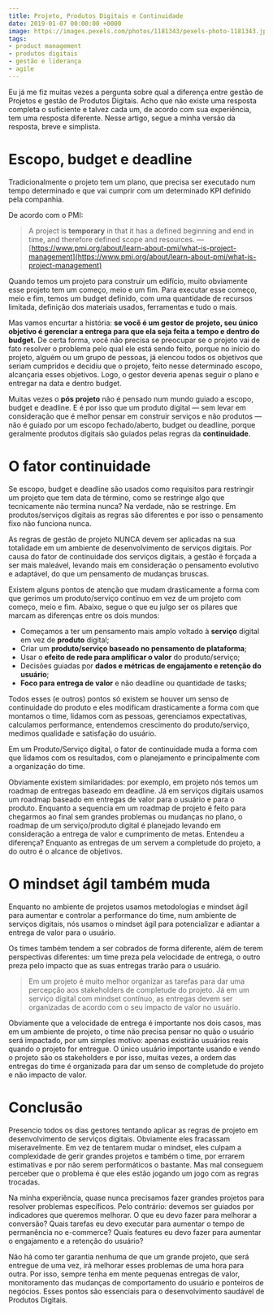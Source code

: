 ```yaml
---
title: Projeto, Produtos Digitais e Continuidade
date: 2019-01-07 00:00:00 +0000
image: https://images.pexels.com/photos/1181343/pexels-photo-1181343.jpeg
tags:
- product management
- produtos digitais
- gestão e liderança
- agile
---
```


Eu já me fiz muitas vezes a pergunta sobre qual a diferença entre gestão de Projetos e gestão de Produtos Digitais. Acho que não existe uma resposta completa o suficiente e talvez cada um, de acordo com sua experiência, tem uma resposta diferente. Nesse artigo, segue a minha versão da resposta, breve e simplista. 

# Escopo, budget e deadline 

Tradicionalmente o projeto tem um plano, que precisa ser executado num tempo determinado e que vai cumprir com um determinado KPI definido pela companhia. 

De acordo com o PMI: 

> A project is **temporary** in that it has a defined beginning and end in time, and therefore defined scope and resources. — [https://www.pmi.org/about/learn-about-pmi/what-is-project-management](https://www.pmi.org/about/learn-about-pmi/what-is-project-management) 

Quando temos um projeto para construir um edifício, muito obviamente esse projeto tem um começo, meio e um fim. Para executar esse começo, meio e fim, temos um budget definido, com uma quantidade de recursos limitada, definição dos materiais usados, ferramentas e tudo o mais. 

Mas vamos encurtar a história: **se você é um gestor de projeto, seu único objetivo é gerenciar a entrega para que ela seja feita a tempo e dentro do budget.** De certa forma, você não precisa se preocupar se o projeto vai de fato resolver o problema pelo qual ele está sendo feito, porque no início do projeto, alguém ou um grupo de pessoas, já elencou todos os objetivos que seriam cumpridos e decidiu que o projeto, feito nesse determinado escopo, alcançaria esses objetivos. Logo, o gestor deveria apenas seguir o plano e entregar na data e dentro budget. 

Muitas vezes o **pós projeto** não é pensado num mundo guiado a escopo, budget e deadline. E é por isso que um produto digital — sem levar em consideração que é melhor pensar em construir serviços e não produtos — não é guiado por um escopo fechado/aberto, budget ou deadline, porque geralmente produtos digitais são guiados pelas regras da **continuidade**. 

# O fator continuidade 

Se escopo, budget e deadline são usados como requisitos para restringir um projeto que tem data de término, como se restringe algo que tecnicamente não termina nunca? Na verdade, não se restringe. Em produtos/serviços digitais as regras são diferentes e por isso o pensamento fixo não funciona nunca. 

As regras de gestão de projeto NUNCA devem ser aplicadas na sua totalidade em um ambiente de desenvolvimento de serviços digitais. Por causa do fator de continuidade dos serviços digitais, a gestão é forçada a ser mais maleável, levando mais em consideração o pensamento evolutivo e adaptável, do que um pensamento de mudanças bruscas. 

Existem alguns pontos de atenção que mudam drasticamente a forma com que gerimos um produto/serviço contínuo em vez de um projeto com começo, meio e fim. Abaixo, segue o que eu julgo ser os pilares que marcam as diferenças entre os dois mundos: 

* Começamos a ter um pensamento mais amplo voltado à **serviço** digital em vez de **produto** digital; 
* Criar um **produto/serviço baseado no pensamento de plataforma**; 
* Usar o **efeito de rede para amplificar o valor** do produto/serviço; 
* Decisões guiadas por **dados e métricas de engajamento e retenção do usuário**; 
* **Foco para entrega de valor** e não deadline ou quantidade de tasks; 

Todos esses (e outros) pontos só existem se houver um senso de continuidade do produto e eles modificam drasticamente a forma com que montamos o time, lidamos com as pessoas, gerenciamos expectativas, calculamos performance, entendemos crescimento do produto/serviço, medimos qualidade e satisfação do usuário. 

Em um Produto/Serviço digital, o fator de continuidade muda a forma com que lidamos com os resultados, com o planejamento e principalmente com a organização do time. 

Obviamente existem similaridades: por exemplo, em projeto nós temos um roadmap de entregas baseado em deadline. Já em serviços digitais usamos um roadmap baseado em entregas de valor para o usuário e para o produto. Enquanto a sequencia em um roadmap de projeto é feito para chegarmos ao final sem grandes problemas ou mudanças no plano, o roadmap de um serviço/produto digital é planejado levando em consideração a entrega de valor e cumprimento de metas. Entendeu a diferença? Enquanto as entregas de um servem a completude do projeto, a do outro é o alcance de objetivos. 

# O mindset ágil também muda 

Enquanto no ambiente de projetos usamos metodologias e mindset ágil para aumentar e controlar a performance do time, num ambiente de serviços digitais, nós usamos o mindset ágil para potencializar e adiantar a entrega de valor para o usuário. 

Os times também tendem a ser cobrados de forma diferente, além de terem perspectivas diferentes: um time preza pela velocidade de entrega, o outro preza pelo impacto que as suas entregas trarão para o usuário. 

> Em um projeto é muito melhor organizar as tarefas para dar uma percepção aos stakeholders de completude do projeto. Já em um serviço digital com mindset contínuo, as entregas devem ser organizadas de acordo com o seu impacto de valor no usuário. 

Obviamente que a velocidade de entrega é importante nos dois casos, mas em um ambiente de projeto, o time não precisa pensar no quão o usuário será impactado, por um simples motivo: apenas existirão usuários reais quando o projeto for entregue. O único usuário importante usando e vendo o projeto são os stakeholders e por isso, muitas vezes, a ordem das entregas do time é organizada para dar um senso de completude do projeto e não impacto de valor. 

# Conclusão 

Presencio todos os dias gestores tentando aplicar as regras de projeto em desenvolvimento de serviços digitais. Obviamente eles fracassam miseravelmente. Em vez de tentarem mudar o mindset, eles culpam a complexidade de gerir grandes projetos e também o time, por errarem estimativas e por não serem performáticos o bastante. Mas mal conseguem perceber que o problema é que eles estão jogando um jogo com as regras trocadas. 

Na minha experiência, quase nunca precisamos fazer grandes projetos para resolver problemas específicos. Pelo contrário: devemos ser guiados por indicadores que queremos melhorar. O que eu devo fazer para melhorar a conversão? Quais tarefas eu devo executar para aumentar o tempo de permanência no e-commerce? Quais features eu devo fazer para aumentar o engajamento e a retenção do usuário? 

Não há como ter garantia nenhuma de que um grande projeto, que será entregue de uma vez, irá melhorar esses problemas de uma hora para outra. Por isso, sempre tenha em mente pequenas entregas de valor, monitoramento das mudanças de comportamento do usuário e ponteiros de negócios. Esses pontos são essenciais para o desenvolvimento saudável de Produtos Digitais.